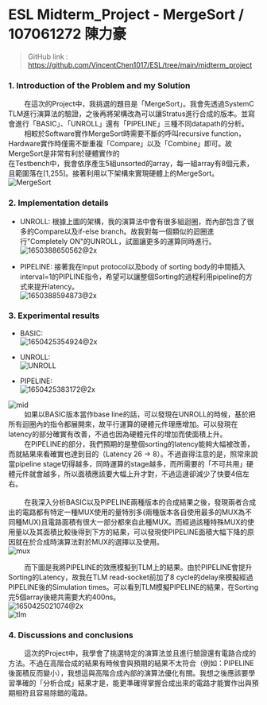 # ESL Midterm_Project - MergeSort / 107061272 陳力豪
> GitHub link : https://github.com/VincentChen1017/ESL/tree/main/midterm_project

### 1. Introduction of the Problem and my Solution
&emsp;&emsp; 在這次的Project中，我挑選的題目是「MergeSort」。我會先透過SystemC TLM進行演算法的驗證，之後再將架構改為可以讓Stratus進行合成的版本。並寫會進行「BASIC」、「UNROLL」還有「PIPELINE」三種不同datapath的分析。<br />
&emsp;&emsp; 相較於Software實作MergeSort時需要不斷的呼叫recursive function，Hardware實作時僅需不斷重複「Compare」以及「Combine」即可。故MergeSort是非常有利於硬體實作的<br />
在Testbench中，我會依序產生5組unsorted的array，每一組array有8個元素，且範圍落在[1,255]。接著利用以下架構來實現硬體上的MergeSort。<br />
![MergeSort](https://user-images.githubusercontent.com/98183102/164136216-82827b2c-8bcc-4cfc-a034-60c920e145e8.jpg)<br />

### 2. Implementation details

- UNROLL:
根據上圖的架構，我的演算法中會有很多組迴圈，而內部包含了很多的Compare以及if-else branch。故我對每一個類似的迴圈進行"Completely ON"的UNROLL，試圖讓更多的運算同時進行。<br />
![1650388650562@2x](https://user-images.githubusercontent.com/98183102/164137580-c927e24e-2ddd-4d26-aefa-ca76cbbf02c7.jpg)<br />


- PIPELINE:
接著我在Input protocol以及body of sorting body的中間插入interval=1的PIPLINE指令，希望可以讓整個Sorting的過程利用pipeline的方式來提升latency。<br />
![1650388594873@2x](https://user-images.githubusercontent.com/98183102/164139418-9dec2e26-2fe5-40ed-9cd9-4c324b5f5e78.jpg)<br />

### 3. Experimental results
- BASIC: <br />
![1650425354924@2x](https://user-images.githubusercontent.com/98183102/164144765-03373cf4-ac09-4c5e-b84c-e0e0b994c1b1.jpg)<br />

- UNROLL:<br />
![UNROLL](https://user-images.githubusercontent.com/98183102/164144814-2998ccd3-db21-4937-b9d7-560a66a9ce37.jpg)<br />

- PIPELINE:<br />
![1650425383172@2x](https://user-images.githubusercontent.com/98183102/164144839-edcc9ff8-4259-48a0-96e7-389adaa2e99f.jpg)<br />

![mid](https://user-images.githubusercontent.com/98183102/164140129-8bd1ce1b-4461-470e-afb3-b6e6f2823b9a.jpg)<br />
&emsp;&emsp; 如果以BASIC版本當作base line的話，可以發現在UNROLL的時候，基於把所有迴圈內的指令都展開來，故平行運算的硬體元件理應增加。可以發現在latency的部分確實有改善，不過也因為硬體元件的增加而使面積上升。<br />
&emsp;&emsp; 在PIPELINE的部分，我們預期的是整個sorting的latency能夠大幅被改善，而就結果來看確實也達到目的（Latency 26 -> 8）。不過直得注意的是，照常來說當pipeline stage切得越多，同時運算的stage越多，而所需要的「不可共用」硬體元件就會越多，所以面積應該要大幅上升才對，不過這邊卻減少了快要4倍左右。<br /><br />
&emsp;&emsp; 在我深入分析BASIC以及PIPELINE兩種版本的合成結果之後，發現兩者合成出的電路都有特定一種MUX使用的量特別多(兩種版本各自使用最多的MUX為不同種MUX)且電路面積有很大一部分都來自此種MUX。而經過該種特殊MUX的使用量以及其面積比較後得到下方的結果，可以發現使PIPELINE面積大幅下降的原因就在於合成時演算法對於MUX的選擇以及使用。<br />
![mux](https://user-images.githubusercontent.com/98183102/164143876-f3849a48-6087-48f7-9f37-aee0c8683d70.jpg)

&emsp;&emsp; 而下圖是我將PIPELINE的效應模擬到TLM上的結果。由於PIPELINE會提升Sorting的Latency，故我在TLM read-socket前加了8 cycle的delay來模擬經過PIPELINE後的Simulation times。可以看到TLM模擬PIPELINE的結果，在Sorting完5個array後總共需要大約400ns。 <br />
![1650425021074@2x](https://user-images.githubusercontent.com/98183102/164144364-c8a69f89-1f5b-46e8-8b57-8303a5e4f532.jpg) <br />
![tlm](https://user-images.githubusercontent.com/98183102/164144391-aa1e6f9f-8947-487c-a432-0cd8fb3562eb.jpg)<br />


### 4. Discussions and conclusions
&emsp;&emsp; 這次的Project中，我學會了挑選特定的演算法並且進行驗證還有電路合成的方法。不過在高階合成的結果有時候會與預期的結果不太符合（例如：PIPELINE後面積反而變小），我想這與高階合成內部的演算法優化有關。我想之後應該要學習準確的「分析合成」結果才是，能更準確得掌握合成出來的電路才能實作出與預期相符且容易除錯的電路。


